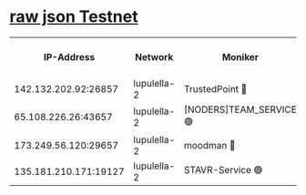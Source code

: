 [raw json Testnet](https://rpc-check.jaclalt.stavr.tech/jaclalt/rpc-jaclalt-result.json)
=

<table><tr><th>IP-Address</th><th>Network</th><th>Moniker</th><th>Latest Block Height</th><th>Earliest Block Height</th><th>Catching Up</th><th>Tx Index</th><th>Voting Power</th><th>Scan Time</th></tr><tr><td>142.132.202.92:26857</td><td>lupulella-2</td><td>TrustedPoint 🔴</td><td>6994295</td><td>6282001</td><td>False</td><td>off</td><td>400065</td><td>2024-03-07T10:09:20.037687882UTC</td></tr><tr><td>65.108.226.26:43657</td><td>lupulella-2</td><td>[NODERS]TEAM_SERVICE 🟢</td><td>6994295</td><td>6282001</td><td>False</td><td>on</td><td>0</td><td>2024-03-07T10:09:22.427121243UTC</td></tr><tr><td>173.249.56.120:29657</td><td>lupulella-2</td><td>moodman 🔴</td><td>6994295</td><td>6894295</td><td>False</td><td>off</td><td>1075134</td><td>2024-03-07T10:09:19.789708101UTC</td></tr><tr><td>135.181.210.171:19127</td><td>lupulella-2</td><td>STAVR-Service 🟢</td><td>6994293</td><td>6991001</td><td>False</td><td>on</td><td>0</td><td>2024-03-07T10:09:11.222212619UTC</td></tr></table>
